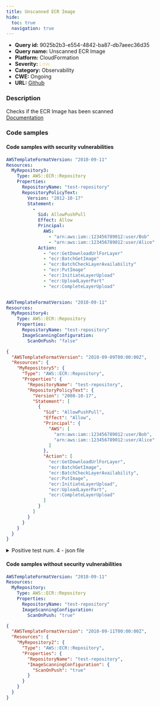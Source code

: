 ```yaml
---
title: Unscanned ECR Image
hide:
  toc: true
  navigation: true
---
```


<style>
  .highlight .hll {
    background-color: #ff171742;
  }
  .md-content {
    max-width: 1100px;
    margin: 0 auto;
  }
</style>

-   **Query id:** 9025b2b3-e554-4842-ba87-db7aeec36d35
-   **Query name:** Unscanned ECR Image
-   **Platform:** CloudFormation
-   **Severity:** <span style="color:#edd57e">Low</span>
-   **Category:** Observability
-   **CWE:** Ongoing
-   **URL:** [Github](https://github.com/Checkmarx/kics/tree/master/assets/queries/cloudFormation/aws/unscanned_ecr_image)

### Description
Checks if the ECR Image has been scanned<br>
[Documentation](https://docs.aws.amazon.com/AWSCloudFormation/latest/UserGuide/aws-resource-ecr-repository.html#cfn-ecr-repository-imagescanningconfiguration)

### Code samples
#### Code samples with security vulnerabilities
```yaml title="Positive test num. 1 - yaml file" hl_lines="5"
AWSTemplateFormatVersion: "2010-09-11"
Resources:
  MyRepository3:
    Type: AWS::ECR::Repository
    Properties:
      RepositoryName: "test-repository"
      RepositoryPolicyText:
        Version: "2012-10-17"
        Statement:
          -
            Sid: AllowPushPull
            Effect: Allow
            Principal:
              AWS:
                - "arn:aws:iam::123456789012:user/Bob"
                - "arn:aws:iam::123456789012:user/Alice"
            Action:
              - "ecr:GetDownloadUrlForLayer"
              - "ecr:BatchGetImage"
              - "ecr:BatchCheckLayerAvailability"
              - "ecr:PutImage"
              - "ecr:InitiateLayerUpload"
              - "ecr:UploadLayerPart"
              - "ecr:CompleteLayerUpload"



```
```yaml title="Positive test num. 2 - yaml file" hl_lines="8"
AWSTemplateFormatVersion: "2010-09-11"
Resources:
  MyRepository4:
    Type: AWS::ECR::Repository
    Properties:
      RepositoryName: "test-repository"
      ImageScanningConfiguration:
        ScanOnPush: "false"

```
```json title="Positive test num. 3 - json file" hl_lines="6"
{
  "AWSTemplateFormatVersion": "2010-09-09T00:00:00Z",
  "Resources": {
    "MyRepository5": {
      "Type": "AWS::ECR::Repository",
      "Properties": {
        "RepositoryName": "test-repository",
        "RepositoryPolicyText": {
          "Version": "2008-10-17",
          "Statement": [
            {
              "Sid": "AllowPushPull",
              "Effect": "Allow",
              "Principal": {
                "AWS": [
                  "arn:aws:iam::123456789012:user/Bob",
                  "arn:aws:iam::123456789012:user/Alice"
                ]
              },
              "Action": [
                "ecr:GetDownloadUrlForLayer",
                "ecr:BatchGetImage",
                "ecr:BatchCheckLayerAvailability",
                "ecr:PutImage",
                "ecr:InitiateLayerUpload",
                "ecr:UploadLayerPart",
                "ecr:CompleteLayerUpload"
              ]
            }
          ]
        }
      }
    }
  }
}

```
<details><summary>Positive test num. 4 - json file</summary>

```json hl_lines="9"
{
  "AWSTemplateFormatVersion": "2010-09-11T00:00:00Z",
  "Resources": {
    "MyRepository6": {
      "Type": "AWS::ECR::Repository",
      "Properties": {
        "RepositoryName": "test-repository",
        "ImageScanningConfiguration": {
          "ScanOnPush": "false"
        }
      }
    }
  }
}

```
</details>


#### Code samples without security vulnerabilities
```yaml title="Negative test num. 1 - yaml file"
AWSTemplateFormatVersion: "2010-09-11"
Resources:
  MyRepository:
    Type: AWS::ECR::Repository
    Properties:
      RepositoryName: "test-repository"
      ImageScanningConfiguration:
        ScanOnPush: "true"

```
```json title="Negative test num. 2 - json file"
{
  "AWSTemplateFormatVersion": "2010-09-11T00:00:00Z",
  "Resources": {
    "MyRepository2": {
      "Type": "AWS::ECR::Repository",
      "Properties": {
        "RepositoryName": "test-repository",
        "ImageScanningConfiguration": {
          "ScanOnPush": "true"
        }
      }
    }
  }
}

```
